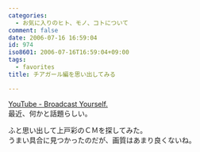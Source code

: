 ```yaml
---
categories:
  - お気に入りのヒト、モノ、コトについて
comment: false
date: 2006-07-16 16:59:04
id: 974
iso8601: 2006-07-16T16:59:04+09:00
tags:
  - favorites
title: チアガール編を思い出してみる

---
```


<div class="entry-body">
  <p><a href="http://www.youtube.com">YouTube - Broadcast Yourself.</a><br />
    最近、何かと話題らしい。</p>

  <p>ふと思い出して上戸彩のＣＭを探してみた。<br />
    うまい具合に見つかったのだが、画質はあまり良くないね。</p>

  <p><object width="425" height="350">
      <param name="movie" value="http://www.youtube.com/v/naXh6ayfDkY" /><embed src="http://www.youtube.com/v/naXh6ayfDkY" type="application/x-shockwave-flash" width="425" height="350"></embed></object></p>
</div>
